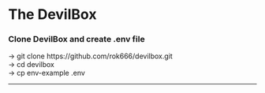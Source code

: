 <h1>The DevilBox</h1>
<h3>Clone DevilBox and create .env file</h3>
<p>
  -> git clone https://github.com/rok666/devilbox.git<br>
  -> cd devilbox<br>
  -> cp env-example .env
</p>

***

